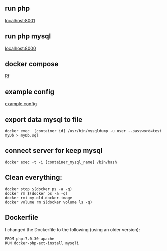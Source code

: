 ## run php 
[localhost:8001](http://localhost:8001)

## run php mysql
[localhost:8000](http://localhost:8000)

## docker compose
[Rf](https://gist.github.com/jcavat/2ed51c6371b9b488d6a940ba1049189b)

## example config
[example config](https://github.com/jcavat/docker-lamp)

## export data mysql to file
``` base
docker exec  [container id] /usr/bin/mysqldump -u user --password=test myDb > myDb.sql
```

## connect server for keep mysql
``` base
docker exec -t -i [container_mysql_name] /bin/bash
```

## Clean everything:

``` base
docker stop $(docker ps -a -q)
docker rm $(docker ps -a -q)
docker rmi my-old-docker-image
docker volume rm $(docker volume ls -q)
```

## Dockerfile
I changed the Dockerfile to the following (using an older version):

``` base
FROM php:7.0.30-apache
RUN docker-php-ext-install mysqli

```
